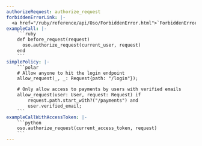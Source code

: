 ```yaml
---
authorizeRequest: authorize_request
forbiddenErrorLink: |-
  <a href="/ruby/reference/api/Oso/ForbiddenError.html">`ForbiddenError`</a>
exampleCall: |-
    ```ruby
    def before_request(request)
      oso.authorize_request(current_user, request)
    end
    ```
simplePolicy: |-
    ```polar
    # Allow anyone to hit the login endpoint
    allow_request(_, _: Request{path: "/login"});

    # Only allow access to payments by users with verified emails
    allow_request(user: User, request: Request) if
        request.path.start_with?("/payments") and
        user.verified_email;
    ```
exampleCallWithAccessToken: |-
    ```python
    oso.authorize_request(current_access_token, request)
    ```
---
```

